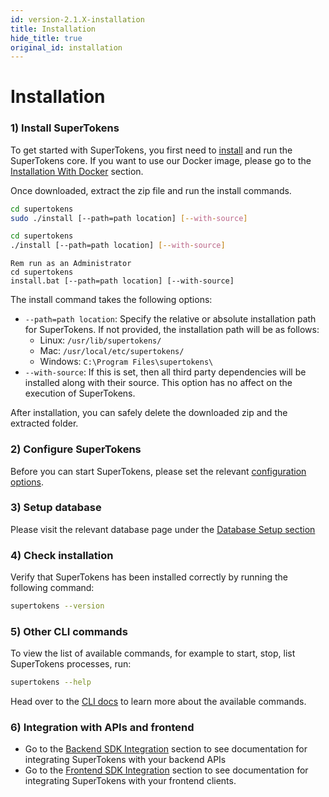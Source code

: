 ```yaml
---
id: version-2.1.X-installation
title: Installation
hide_title: true
original_id: installation
---
```


# Installation

### 1) Install SuperTokens
<p>To get started with SuperTokens, you first need to <a onclick="aTagWithAnalytics('/signup', 'button_documentation_installation_install', {option_clicked: 'installnormal'})" href="#">install</a> and run the SuperTokens core. If you want to use our Docker image, please go to the <a onclick="aTagWithAnalytics('./installation-with-docker', 'button_documentation_installation_install', {option_clicked: 'installwithdocker'})" href="#">Installation With Docker</a> section.</p>

Once downloaded, extract the zip file and run the install commands.

<!--DOCUSAURUS_CODE_TABS-->
<!--Linux-->
```bash
cd supertokens
sudo ./install [--path=path location] [--with-source]
```

<!--Mac-->
```bash
cd supertokens
./install [--path=path location] [--with-source]
```

<!--Windows-->
```batch
Rem run as an Administrator
cd supertokens
install.bat [--path=path location] [--with-source]
```
<!--END_DOCUSAURUS_CODE_TABS-->
The install command takes the following options:

- ```--path=path location```: Specify the relative or absolute installation path for SuperTokens. If not provided, the installation path will be as follows:
    - Linux: ```/usr/lib/supertokens/```
    - Mac: ```/usr/local/etc/supertokens/```
    - Windows: ```C:\Program Files\supertokens\```
- ```--with-source```: If this is set, then all third party dependencies will be installed along with their source. This option has no affect on the execution of SuperTokens.

<div class="specialNote" style="margin-bottom: 20px">
After installation, you can safely delete the downloaded zip and the extracted folder.
</div>

### 2) Configure SuperTokens
Before you can start SuperTokens, please set the relevant [configuration options](../configuration/core).

### 3) Setup database
Please visit the relevant database page under the [Database Setup section](./database-setup/mysql)

### 4) Check installation
Verify that SuperTokens has been installed correctly by running the following command:
```bash
supertokens --version
```

### 5) Other CLI commands
To view the list of available commands, for example to start, stop, list SuperTokens processes, run:
```bash
supertokens --help
```
Head over to the [CLI docs](../cli/overview) to learn more about the available commands.

### 6) Integration with APIs and frontend
- Go to the [Backend SDK Integration](../backend-integration) section to see documentation for integrating SuperTokens with your backend APIs
- Go to the [Frontend SDK Integration](../frontend-integration) section to see documentation for integrating SuperTokens with your frontend clients.